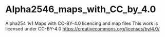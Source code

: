 # Alpha2546_maps_with_CC_by_4.0
Alpha254 1v1 Maps with CC-BY-4.0 licencing and map files
This work is licensed under CC-BY-4.0 https://creativecommons.org/licenses/by/4.0/
